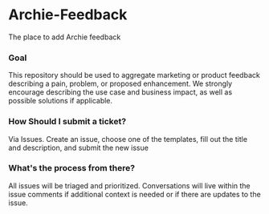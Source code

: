# Archie-Feedback
The place to add Archie feedback

### Goal
This repository should be used to aggregate marketing or product feedback describing a pain, problem, or proposed enhancement. We strongly encourage describing the use case and business impact, as well as possible solutions if applicable.

### How Should I submit a ticket?
Via Issues. Create an issue, choose one of the templates, fill out the title and description, and submit the new issue

### What's the process from there?
All issues will be triaged and prioritized. Conversations will live within the issue comments if additional context is needed or if there are updates to the issue.
